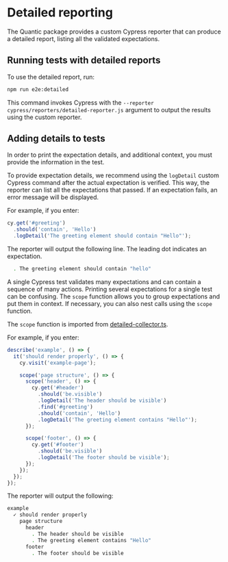 # Detailed reporting

The Quantic package provides a custom Cypress reporter that can produce a detailed report, listing all the validated expectations.

## Running tests with detailed reports

To use the detailed report, run:

```bash
npm run e2e:detailed
```

This command invokes Cypress with the `--reporter cypress/reporters/detailed-reporter.js` argument to output the results using the custom reporter.

## Adding details to tests

In order to print the expectation details, and additional context, you must provide the information in the test.

To provide expectation details, we recommend using the `logDetail` custom Cypress command after the actual expectation is verified. This way, the reporter can list all the expectations that passed. If an expectation fails, an error message will be displayed.

For example, if you enter:

```javascript
cy.get('#greeting')
  .should('contain', 'Hello')
  .logDetail('The greeting element should contain "Hello"');
```

The reporter will output the following line. The leading dot indicates an expectation.

```bash
  . The greeting element should contain "hello"
```

A single Cypress test validates many expectations and can contain a sequence of many actions. Printing several expectations for a single test can be confusing. The `scope` function allows you to group expectations and put them in context. If necessary, you can also nest calls using the `scope` function.

The `scope` function is imported from [detailed-collector.ts](../cypress/reporters/detailed-collector.ts).

For example, if you enter:

```javascript
describe('example', () => {
  it('should render properly', () => {
    cy.visit('example-page');

    scope('page structure', () => {
      scope('header', () => {
        cy.get('#header')
          .should('be.visible')
          .logDetail('The header should be visible')
          .find('#greeting')
          .should('contain', 'Hello')
          .logDetail('The greeting element contains "Hello"');
      });

      scope('footer', () => {
        cy.get('#footer')
          .should('be.visible')
          .logDetail('The footer should be visible');
      });
    });
  });
});
```

The reporter will output the following:

```bash
example
  ✓ should render properly
    page structure
      header
        . The header should be visible
        . The greeting element contains "Hello"
      footer
        . The footer should be visible
```
